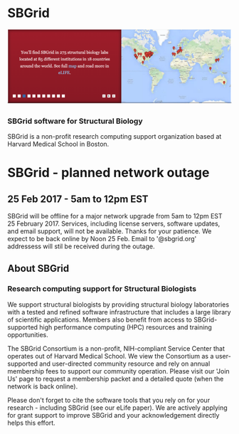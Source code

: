 # SBGrid
![SBGrid](SBGRID.png)

### SBGrid software for Structural Biology
SBGrid is a non-profit research computing support organization based at Harvard Medical School in Boston.

# SBGrid - planned network outage 
## 25 Feb 2017 - 5am to 12pm EST
SBGrid will be offline for a major network upgrade from 5am to 12pm EST 25 February 2017. 
Services, including license servers, software updates, and email support, will not be available. 
Thanks for your patience. We expect to be back online by Noon 25 Feb. Email to '@sbgrid.org' addressess will stil be received during the outage.

## About SBGrid
### Research computing support for Structural Biologists
We support structural biologists by providing structural biology laboratories with a tested and refined software infrastructure that includes a large library of scientific applications. Members also benefit from access to SBGrid-supported high performance computing (HPC) resources and training opportunities.

The SBGrid Consortium is a non-profit, NIH-compliant Service Center that operates out of Harvard Medical School. We view the Consortium as a user-supported and user-directed community resource and rely on annual membership fees to support our community operation. Please visit our 'Join Us' page to request a membership packet and a detailed quote (when the network is back online).

Please don't forget to cite the software tools that you rely on for your research - including SBGrid (see our eLife paper). We are actively applying for grant support to improve SBGrid and your acknowledgement directly helps this effort.
